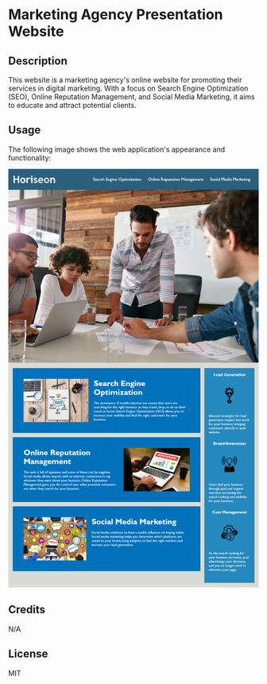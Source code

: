 # Marketing Agency Presentation Website

## Description

This website is a marketing agency's online website for promoting their services in digital marketing. With a focus on Search Engine Optimization (SEO), Online Reputation Management, and Social Media Marketing, it aims to educate and attract potential clients.

## Usage

The following image shows the web application's appearance and functionality:

![The Horiseon webpage includes a navigation bar, a header image, and cards with text and images at the bottom of the page.](Assets/01-html-css-git-challenge-demo.png)


## Credits

N/A

## License

MIT

